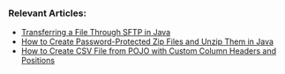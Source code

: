 
### Relevant Articles: 

- [Transferring a File Through SFTP in Java](https://www.baeldung.com/java-file-sftp)
- [How to Create Password-Protected Zip Files and Unzip Them in Java](https://www.baeldung.com/java-password-protected-zip-unzip)
- [How to Create CSV File from POJO with Custom Column Headers and Positions](https://www.baeldung.com/java-create-csv-pojo-customize-columns)
